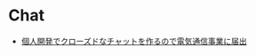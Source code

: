 # Chat

- [個人開発でクローズドなチャットを作るので電気通信事業に届出](https://zenn.dev/saikou_kunisaki/articles/3c39a2f83006d4)
